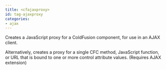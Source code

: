 ```yaml
---
title: <cfajaxproxy>
id: tag-ajaxproxy
categories:
- ajax
---
```


Creates a JavaScript proxy for a ColdFusion component, for use in an AJAX client.

Alternatively, creates a proxy for a single CFC method, JavaScript function, or URL that is bound to one or more control attribute values.
(Requires AJAX extension)